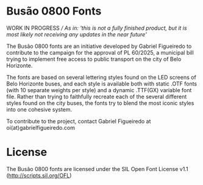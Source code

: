# Busão 0800 Fonts
WORK IN PROGRESS
*/ As in: 'this is not a fully finished product, but it is most likely not receiving any updates in the near future'*

The Busão 0800 fonts are an initiative developed by Gabriel Figueiredo to contribute to the campaign for the approval of PL 60/2025, a municipal bill trying to implement free access to public transport on the city of Belo Horizonte.

The fonts are based on several lettering styles found on the LED screens of Belo Horizonte buses, and each style is available both with static .OTF fonts (with 10 separate weights per style) and a dynamic .TTF(GX) variable font file.
Rather than trying to faithfully recreate each of the several different styles found on the city buses, the fonts try to blend the most iconic styles into one cohesive system.

To contribute to the project, contact Gabriel Figueiredo at oi(at)gabrielfigueiredo.com

# License
The Busão 0800 fonts are licensed under the SIL Open Font License v1.1 (http://scripts.sil.org/OFL)
